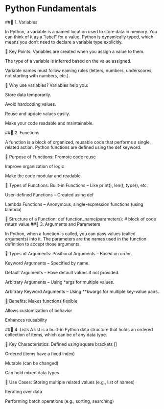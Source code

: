 # Python Fundamentals
##📌 1. Variables

In Python, a variable is a named location used to store data in memory. You can think of it as a "label" for a value. Python is dynamically typed, which means you don’t need to declare a variable type explicitly.

🔹 Key Points:
Variables are created when you assign a value to them.

The type of a variable is inferred based on the value assigned.

Variable names must follow naming rules (letters, numbers, underscores, not starting with numbers, etc.).

🔹 Why use variables?
Variables help you:

Store data temporarily.

Avoid hardcoding values.

Reuse and update values easily.

Make your code readable and maintainable.


##📌 2. Functions

A function is a block of organized, reusable code that performs a single, related action. Python functions are defined using the def keyword.

🔹 Purpose of Functions:
Promote code reuse

Improve organization of logic

Make the code modular and readable

🔹 Types of Functions:
Built-in Functions – Like print(), len(), type(), etc.

User-defined Functions – Created using def

Lambda Functions – Anonymous, single-expression functions (using lambda)

🔹 Structure of a Function:
def function_name(parameters):
    # block of code
    return value
##📌 3. Arguments and Parameters

In Python, when a function is called, you can pass values (called arguments) into it. The parameters are the names used in the function definition to accept those arguments.

🔹 Types of Arguments:
Positional Arguments – Based on order.

Keyword Arguments – Specified by name.

Default Arguments – Have default values if not provided.

Arbitrary Arguments – Using *args for multiple values.

Arbitrary Keyword Arguments – Using **kwargs for multiple key-value pairs.

🔹 Benefits:
Makes functions flexible

Allows customization of behavior

Enhances reusability


##📌 4. Lists
A list is a built-in Python data structure that holds an ordered collection of items, which can be of any data type.

🔹 Key Characteristics:
Defined using square brackets []

Ordered (items have a fixed index)

Mutable (can be changed)

Can hold mixed data types

🔹 Use Cases:
Storing multiple related values (e.g., list of names)

Iterating over data

Performing batch operations (e.g., sorting, searching)
